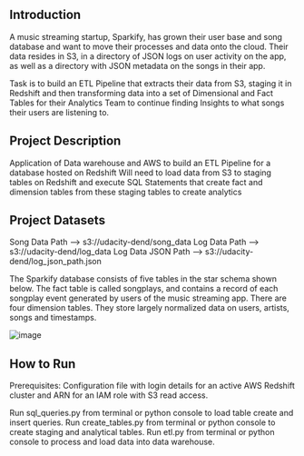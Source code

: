 ## <b>Introduction</b>

A music streaming startup, Sparkify, has grown their user base and song database and want to move their processes and data onto the cloud. Their data resides in S3, in a directory of JSON logs on user activity on the app, as well as a directory with JSON metadata on the songs in their app.

Task is to build an ETL Pipeline that extracts their data from S3, staging it in Redshift and then transforming data into a set of Dimensional and Fact Tables for their Analytics Team to continue finding Insights to what songs their users are listening to.

## <b>Project Description</b>

Application of Data warehouse and AWS to build an ETL Pipeline for a database hosted on Redshift Will need to load data from S3 to staging tables on Redshift and execute SQL Statements that create fact and dimension tables from these staging tables to create analytics

## <b>Project Datasets</b>

Song Data Path     -->     s3://udacity-dend/song_data
Log Data Path      -->     s3://udacity-dend/log_data
Log Data JSON Path -->     s3://udacity-dend/log_json_path.json

The Sparkify database consists of five tables in the star schema shown below. The fact table is called songplays, and contains a record of each songplay event generated by users of the music streaming app. There are four dimension tables. They store largely normalized data on users, artists, songs and timestamps.

![image](https://user-images.githubusercontent.com/34394130/114559522-1ce36e00-9c6c-11eb-80a2-56707efb1b9f.png)


## How to Run
Prerequisites: Configuration file with login details for an active AWS Redshift cluster and ARN for an IAM role with S3 read access.

Run sql_queries.py from terminal or python console to load table create and insert queries.
Run create_tables.py from terminal or python console to create staging and analytical tables.
Run etl.py from terminal or python console to process and load data into data warehouse.
